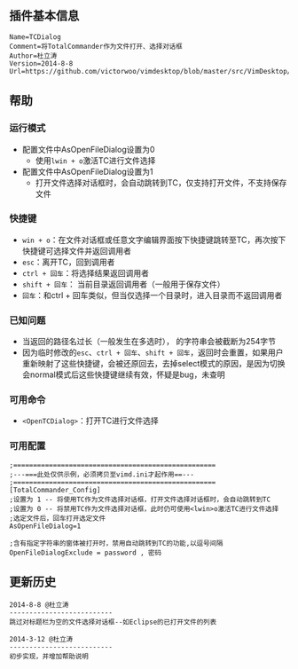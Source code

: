 ﻿## 插件基本信息

```
Name=TCDialog
Comment=将TotalCommander作为文件打开、选择对话框
Author=杜立涛
Version=2014-8-8
Url=https://github.com/victorwoo/vimdesktop/blob/master/src/VimDesktop/Plugins/TotalCommander_Dialog/TotalCommander_Dialog.ahk
```

## 帮助

### 运行模式
* 配置文件中AsOpenFileDialog设置为0
  * 使用`lwin + o`激活TC进行文件选择
* 配置文件中AsOpenFileDialog设置为1
  * 打开文件选择对话框时，会自动跳转到TC，仅支持打开文件，不支持保存文件

### 快捷键
* `win + o`：在文件对话框或任意文字编辑界面按下快捷键跳转至TC，再次按下快捷键可选择文件并返回调用者
* `esc`：离开TC，回到调用者
* `ctrl + 回车`：将选择结果返回调用者
* `shift + 回车`： 当前目录返回调用者（一般用于保存文件）
* `回车`：和ctrl + 回车类似，但当仅选择一个目录时，进入目录而不返回调用者

### 已知问题
* 当返回的路径名过长（一般发生在多选时）， 的字符串会被截断为254字节
* 因为临时修改的`esc`、`ctrl + 回车`、`shift + 回车`，返回时会重置，如果用户重新映射了这些快捷键，会被还原回去，去掉select模式的原因，是因为切换会normal模式后这些快捷键继续有效，怀疑是bug，未查明

### 可用命令
* `<OpenTCDialog>`：打开TC进行文件选择
 
### 可用配置

```
;===================================================
;---===此处仅供示例，必须拷贝至vimd.ini才起作用==---
;===================================================
[TotalCommander_Config]
;设置为 1 -- 将使用TC作为文件选择对话框，打开文件选择对话框时，会自动跳转到TC
;设置为 0 -- 将禁用TC作为文件选择对话框，此时仍可使用<lwin>o激活TC进行文件选择
;选定文件后，回车打开选定文件
AsOpenFileDialog=1

;含有指定字符串的窗体被打开时，禁用自动跳转到TC的功能,以逗号间隔
OpenFileDialogExclude = password , 密码
```

## 更新历史

```
2014-8-8 @杜立涛
--------------------------
跳过对标题栏为空的文件选择对话框--如Eclipse的已打开文件的列表

2014-3-12 @杜立涛
--------------------------
初步实现，并增加帮助说明
```
